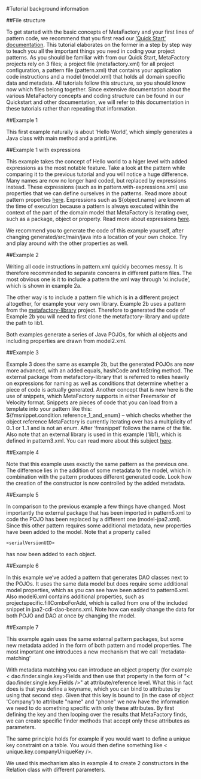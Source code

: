 #Tutorial background information

##File structure

<p>To get started with the basic concepts of MetaFactory and your first lines of pattern code, we recommend that you first read our    <a href="https://www.metafactory.nl/document/quick-start/">‘Quick Start’ documentation</a>. This tutorial elaborates on the former in a step by step way to teach you all the important things you need in coding your project patterns.
As you should be familiar with from our Quick Start, MetaFactory projects rely on 3 files; a project file (metafactory.xml) for all project configuration, a pattern file (pattern.xml) that contains your application code instructions and a model (model.xml) that holds all domain specific data and metadata. All tutorials follow this structure, so you should know now which files belong together.
Since extensive documentation about the various MetaFactory concepts and coding structure can be found in our Quickstart and other documentation, we will refer to this documentation in these tutorials rather than repeating that information.</p>

##Example 1

<p>This first example naturally is about ‘Hello World’, which simply generates a Java class with main method and a printLine.</p> 

##Example 1 with expressions

<p>This example takes the concept of Hello world to a higer level with added expressions as the most notable feature. Take a look at the pattern while comparing it to the previous tutorial and you will notice a huge difference. Many names are now no longer hard coded, but replaced by expressions instead. These expressions (such as in pattern.with-expressions.xml) use properties that we can define ourselves in the patterns. Read more about pattern properties <a href="https://www.metafactory.nl/document/pattern-reference/pattern-properties/">here</a>.
Expressions such as ${object.name} are known at the time of execution because a pattern is always executed within the context of the part of the domain model that MetaFactory is iterating over, such as a package, object or property. Read more about expressions <a href="https://www.metafactory.nl/document/expressions-2/">here</a>.</p>
<p>We recommend you to generate the code of this example yourself, after changing <java.output.directory>generated/src/main/java</java.output.directory> into a location of your own choice. Try and play around with the other properties as well.</p>

##Example 2

<p>Writing all code instructions in pattern.xml quickly becomes messy. It is therefore recommended to separate concerns in different pattern files. The most obvious one is it to include a pattern the xml way through ’xi:include’, which is shown in example 2a.</p>
   <p>The other way is to include a pattern file which is in a different project altogether, for example your very own library. Example 2b uses a pattern from the <a href="https://github.com/MetaFactory/metafactory-library">metafactory-library</a> project. Therefore to generated the code of Example 2b you will need to first clone the metafactory-library and update the path to lib1.</p> 
   <p>Both examples generate a series of Java POJOs, for which al objects and including properties are drawn from model2.xml.</p>

##Example 3

<p>Example 3 does the same as example 2b, but the generated POJOs are now more advanced, with an added equals, hashCode and toString method. The external package from metafactory-library that is referred to relies heavily on expressions for naming as well as conditions that determine whether a piece of code is actually generated. Another concept that is new here is the use of snippets, which MetaFactory supports in either Freemarker of Velocity format.
 Snippets are pieces of code that you can load from a template into your pattern like this: ${fmsnippet.condition.reference_1_and_enum} – which checks whether the object reference MetaFactory is currently iterating over has a multiplicity of 0..1 or 1..1 and is not an enum. After ‘fmsnippet’ follows the name of the file. Also note that an external library is used in this example (‘lib1), which is defined in pattern3.xml. You can read more about this subject <a href="https://www.metafactory.nl/document/pattern-reference/external-libraries/">here</a>.</p>
 
##Example 4

<p>Note that this example uses exactly the same pattern as the previous one. The difference lies in the addition of some metadata to the model, which in combination with the pattern produces different generated code. Look how the creation of the constructor is now controlled by the added metadata.</p>

##Example 5

<p>In comparison to the previous example a few things have changed. Most importantly the external package that has been imported in pattern5.xml to code the POJO has been replaced by a different one (model-jpa2.xml). Since this other pattern requires some additional metadata, new properties have been added to the model. Note that a property called 

```
<serialVersionUID>
```

 has now been added to each object.</p>

##Example 6

<p>In this example we’ve added a pattern that generates DAO classes next to the POJOs. It uses the same data model but does require some additional model properties, which as you can see have been added to pattern6.xml. Also model6.xml contains additional properties, such as projectspecific.fillComboForAdd, which is called from one of the included snippet in jpa2-cdi-dao-beans.xml. Note how can easily change the data for both POJO and DAO at once by changing the model.</p>

##Example 7

<p>This example again uses the same external pattern packages, but some new metadata added in the form of both pattern and model properties. The most important one introduces a new mechanism that we call 'metadata-matching'</>
<p> With metadata matching you can introduce an object property (for example < dao.finder.single.key>Fields</dao.finder.single.key > and then use that property in the form of "< dao.finder.single.key.Fields />" at attribute/reference level. 
What this in fact does is that you define a keyname, which you can bind to attributes by using that second step. Given that this key is bound to (in the case of object 'Company') to attribute "name" and "phone" we now have the information we need to do something specific with only these attributes. By first defining the key and then looping over the results that MetaFactory finds, we can create specific finder methods that accept only these attributes as parameters.<p>
The same principle holds for example if you would want to define a unique key constraint on a table. You would then define something like < unique.key.companyUniqueKey />.

We used this mechanism also in example 4 to create 2 constructors in the Relation class with different parameters.




